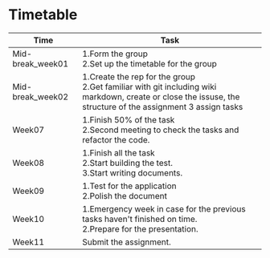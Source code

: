 Timetable
==========
|Time|Task|
|----|----|
|Mid-break_week01|1.Form the group <br>2.Set up the timetable for the group|
|Mid-break_week02|1.Create the rep for the group<br>2.Get familiar with git including wiki markdown, create or close the issuse, the structure of the assignment 3 assign tasks|
|Week07|1.Finish 50% of the task <br> 2.Second meeting to check the tasks and refactor the code.|
|Week08|1.Finish all the task <br>2.Start building the test.<br>3.Start writing documents.|
|Week09|1.Test for the application<br>2.Polish the document|
|Week10|1.Emergency week in case for the previous tasks haven't finished on time.<br> 2.Prepare for the presentation.|
|Week11|Submit the assignment.|



